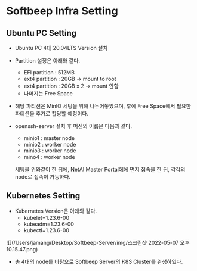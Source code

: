 # Softbeep Infra Setting

## Ubuntu PC Setting

- Ubuntu PC 4대 20.04LTS Version 설치

- Partition 설정은 아래와 같다. 

  - EFI partition : 512MB
  - ext4 partition : 20GB -> mount to root
  - ext4 partition : 20GB x 2 -> mount 안함
  - 나머지는 Free Space

- 해당 파티션은 MinIO 세팅을 위해 나누어놓았으며, 후에 Free Space에서 필요한 파티션을 추가로 할당할 예정이다. 

- openssh-server 설치 후 머신의 이름은 다음과 같다. 

  - minio1 : master node
  - minio2 : worker node
  - minio3 : worker node
  - mino4 : worker node

  세팅을 위와같이 한 뒤에, NetAI Master Portal에에 먼저 접속을 한 뒤, 각각의 node로 접속이 가능하다. 

## Kubernetes Setting 

- Kubernetes Version은 아래와 같다. 
  - kubelet=1.23.6-00 
  - kubeadm=1.23.6-00 
  - kubectl=1.23.6-00

![](/Users/jamang/Desktop/Softbeep-Server/img/스크린샷 2022-05-07 오후 10.15.47.png)

- 총 4대의 node를 바탕으로 Softbeep Server의 K8S Cluster를 완성하였다. 

